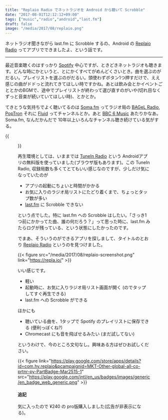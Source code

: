 ```yaml
---
title: "Replaio Radio でネットラジオを Android から聴いて Scrobble"
date: "2017-08-01T12:12:12+09:00"
tags: ["music","radio","android","last.fm"]
draft: false
image: "/media/2017/08/replaio.png"
---
```


ネットラジオ聞きながら last.fm に Scrobble するの、Android の [Replaio Radio](https://repla.io/) ってアプリでできましたよ、という話です。

---

最近音楽聴くのはすっかり [Spotify](https://www.spotify.com/) 中心ですが、ときどきネットラジオも聴きます。どんな時にかというと、とにかくすべてがめんどくさいとき。曲を選ぶのがだるい。プレイリストを選ぶのがだるい。頭使わずボタン1つ押すだけで、ええ感じの曲がドドっと流れてきてほしい時ですかね。あとは飲み会とかイベントごととかのBGMで、途中でプレイリストが終わって選び直すのがいや(切れ目なくずっと音楽が続いていてほしい時)、とかとか。

てきとうな気持ちでよく聴いてるのは [Soma.fm](http://somafm.com/) ってラジオ局の [BAGeL Radio](http://somafm.com/bagel/), [PopTron](http://somafm.com/poptron/) それに [Fluid](http://somafm.com/fluid/) ってチャンネルとか。あと [BBC 6 Music](http://www.bbc.co.uk/6music) あたりかなあ。Soma.fm, なんだかんだで 10年以上いろんなチャンネル聴き続けている気がする。

{{<figure src="/media/2017/08/somafm.jpg" link="http://somafm.com/">}}

再生環境としては、いままでは [TuneIn Radio](http://tunein.com/) という Androidアプリの無料版を使っていました(ブラウザ版もあります)。この TuneIn Radio, 収録局数も多くてとてもいい感じなのですが、少しだけ気になっていたのが

- アプリの起動にちょいと時間がかかる
- お気に入りのラジオ局リストにたどり着くまで、ちょっとタップ数が多い
- [last.fm](https://www.last.fm/) に Scrobble できない

という点でした。特に last.fm への Scrobble はしたい。「さっき1つ前にかかってた曲、誰の何だろう？」って思った時に、last.fm みたらログが残っている、という状態にしたかったのです。

でまあ、そういうのができるアプリを探しまして、タイトルのとおり [Replaio Radio](https://repla.io/) というのを見つけました。

{{< figure src="/media/2017/08/replaio-screenshot.png" link="https://repla.io/" >}}

いい感じです。

- 軽い
- 起動時に、お気に入りラジオ局リスト画面が開く (のでタップしてすぐ再生できる)
- last.fm への Scrobble ができる

ほかにも

- 聴いている曲を、1タップで Spotify のプレイリストに保存できる (便利っぽくね?)
- Chromecast にも音を飛ばせるみたい (まだ試してない)

というわけで、今のところ文句なし。興味ある方はぜひお試しください。

{{< figure link="https://play.google.com/store/apps/details?id=com.hv.replaio&pcampaignid=MKT-Other-global-all-co-prtnr-py-PartBadge-Mar2515-1" src="https://play.google.com/intl/en_us/badges/images/generic/en_badge_web_generic.png" >}}

#### 追記

気に入ったので ¥240 の pro版購入しました(広告が非表示になる)。
